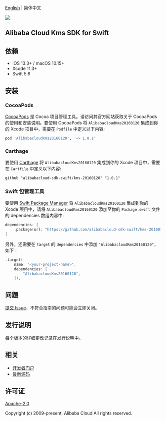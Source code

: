 [English](README.md) | 简体中文

![](https://aliyunsdk-pages.alicdn.com/icons/AlibabaCloud.svg)

## Alibaba Cloud Kms SDK for Swift

## 依赖

- iOS 13.3+ / macOS 10.15+
- Xcode 11.3+
- Swift 5.6

## 安装

### CocoaPods

[CocoaPods](https://cocoapods.org) 是 Cocoa 项目管理工具。请访问其官方网站获取关于 CocoaPods 的使用和安装说明。要使用 CocoaPods 将 `AlibabacloudKms20160120` 集成到你的 Xcode 项目中，需要在 `Podfile` 中定义以下内容:

```ruby
pod 'AlibabacloudKms20160120', '~> 1.0.1'
```

### Carthage

要使用 [Carthage](https://github.com/Carthage/Carthage) 将 `AlibabacloudKms20160120` 集成到你的 Xcode 项目中，需要在 `Cartfile` 中定义以下内容:

```ogdl
github "alibabacloud-sdk-swift/kms-20160120" "1.0.1"
```

### Swift 包管理工具

要使用 [Swift Package Manager](https://swift.org/package-manager/) 将 `AlibabacloudKms20160120` 集成到你的 Xcode 项目中，请将 `AlibabacloudKms20160120` 添加至你的 `Package.swift` 文件的 dependencies 数组内容中:

```swift
dependencies: [
    .package(url: "https://github.com/alibabacloud-sdk-swift/kms-20160120.git", from: "1.0.1")
]
```

另外，还需要在 `target` 的 `dependencies` 中添加 `"AlibabacloudKms20160120"`，如下：

```swift
.target(
    name: "<your-project-name>",
    dependencies: [
        "AlibabacloudKms20160120",
    ]),
```

## 问题

[提交 Issue](https://github.com/alibabacloud-sdk-swift/kms-20160120/issues/new)，不符合指南的问题可能会立即关闭。

## 发行说明

每个版本的详细更改记录在[发行说明](./ChangeLog.txt)中。

## 相关

* [开发者门户](https://next.api.aliyun.com/home)
* [最新源码](https://github.com/alibabacloud-sdk-swift/kms-20160120)

## 许可证

[Apache-2.0](http://www.apache.org/licenses/LICENSE-2.0)

Copyright (c) 2009-present, Alibaba Cloud All rights reserved.
